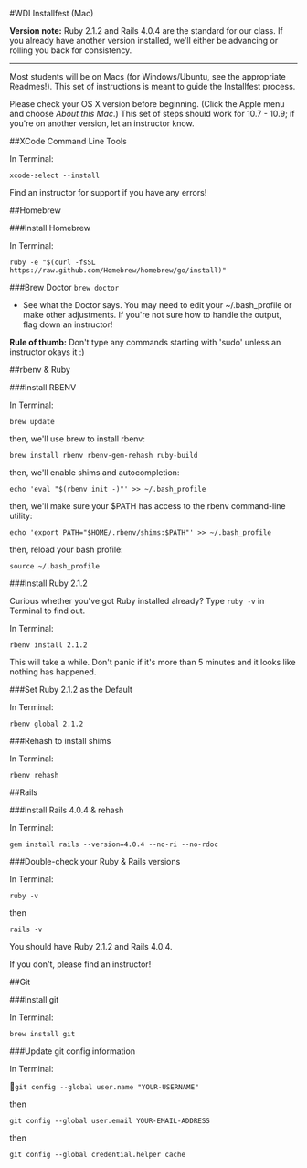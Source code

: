 #WDI Installfest (Mac)

**Version note:** Ruby 2.1.2 and Rails 4.0.4 are the standard for our class. If you already have another version installed, we'll either be advancing or rolling you back for consistency.

---

Most students will be on Macs (for Windows/Ubuntu, see the appropriate Readmes!). This set of instructions is meant to guide the Installfest process.

Please check your OS X version before beginning. (Click the Apple menu and choose *About this Mac*.) This set of steps should work for 10.7 - 10.9; if you're on another version, let an instructor know.

##XCode Command Line Tools

In Terminal:

`xcode-select --install`

Find an instructor for support if you have any errors!

##Homebrew

###Install Homebrew

In Terminal:

`ruby -e "$(curl -fsSL https://raw.github.com/Homebrew/homebrew/go/install)"`


###Brew Doctor
`brew doctor`

- See what the Doctor says.  You may need to edit your ~/.bash_profile or make other adjustments. If you're not sure how to handle the output, flag down an instructor!

**Rule of thumb:** Don't type any commands starting with 'sudo' unless an instructor okays it :)


##rbenv & Ruby

###Install RBENV

In Terminal:

`brew update`

then, we'll use brew to install rbenv:

`brew install rbenv rbenv-gem-rehash ruby-build`

then, we'll enable shims and autocompletion:

`echo 'eval "$(rbenv init -)"' >> ~/.bash_profile`

then, we'll make sure your $PATH has access to the rbenv command-line utility:

`echo 'export PATH="$HOME/.rbenv/shims:$PATH"' >> ~/.bash_profile`

then, reload your bash profile:

`source ~/.bash_profile`



###Install Ruby 2.1.2

Curious whether you've got Ruby installed already? Type `ruby -v` in Terminal to find out.


In Terminal:

`rbenv install 2.1.2`

This will take a while. Don't panic if it's more than 5 minutes and it looks like nothing has happened.

###Set Ruby 2.1.2 as the Default

In Terminal:

`rbenv global 2.1.2`


###Rehash to install shims

In Terminal:

`rbenv rehash`


##Rails

###Install Rails 4.0.4 & rehash

In Terminal: 

`gem install rails --version=4.0.4 --no-ri --no-rdoc`

###Double-check your Ruby & Rails versions

In Terminal:

`ruby -v`

then 

`rails -v`

You should have Ruby 2.1.2 and Rails 4.0.4. 

If you don't, please find an instructor!


##Git

###Install git

In Terminal:

`brew install git`


###Update git config information

In Terminal:

`git config --global user.name "YOUR-USERNAME"`

then

`git config --global user.email YOUR-EMAIL-ADDRESS`

then

`git config --global credential.helper cache`



